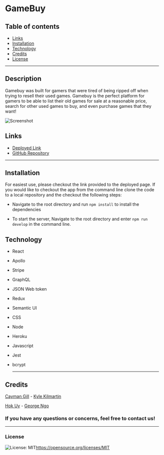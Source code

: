 # GameBuy

 ## Table of contents
* [Links](#Links)
* [Installation](#installation)
* [Technology](#Technology)
* [Credits](#credits)
* [License](#license)

---
## Description

  Gamebuy was built for gamers that were tired of being ripped off when trying to resell their used games. Gamebuy is the perfect platform for gamers to be able to list their old games for sale at a reasonable price, search for other used games to buy, and even purchase games that they want! 

  ![Screenshot]()

## Links

* [Deployed Link](https://gamebuy143.herokuapp.com/)
* [GitHub Repository](https://github.com/GTN-git/GameBuy)

---


## Installation
  For easiest use, please checkout the link provided to the deployed page. If you would like to checkout the app from the command line clone the code to a local repository and the checkout the following steps:
- Navigate to the root directory and run `npm install` to install the dependencies

- To start the server, Navigate to the root directory and enter `npm run develop` in the command line.

## Technology

- React
- Apollo
- Stripe
- GraphQL
- JSON Web token
- Redux 
- Semantic UI
- CSS
- Node
- Heroku
- Javascript
- Jest
- bcrypt

  ---

## Credits
[Cayman Gill](https://github.com/MaziveVelocity) - [Kyle Kilmartin](https://github.com/KyleKilmartin371)

[Hok Uy](https://github.com/hsengu) - [George Ngo](https://github.com/GTN-git)

  ### If you have any questions or concerns, feel free to contact us!



  ---
### License
  ![License: MIT](https://img.shields.io/badge/License-MIT-yellow.svg)https://opensource.org/licenses/MIT
